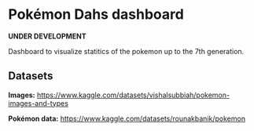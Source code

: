 # Pokémon Dahs dashboard

**UNDER DEVELOPMENT**

Dashboard to visualize statitics of the pokemon up to the 7th generation.

## Datasets

**Images:** https://www.kaggle.com/datasets/vishalsubbiah/pokemon-images-and-types

**Pokémon data:** https://www.kaggle.com/datasets/rounakbanik/pokemon
